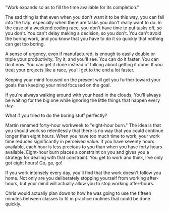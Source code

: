 
"Work expands so as to fill the time available for its completion."

The sad thing is that even when you don't want it to be this way, you can fall into the trap, especially when there are tasks you don't really want to do.
In the case of a weekend coding race, you don't have time to put tasks off, so you don't.
You can't delay making a decision, so you don't.
You can't avoid the boring work, and you know that you have to do it so quickly that nothing can get too boring.

A sense of urgency, even if manufactured, is enough to easily double or triple your productivity. Try it, and you'll see. You can do it faster. You can do it now. You can get it done instead of talking about getting it done. If you treat your projects like a race, you'll get to the end a lot faster.

Keeping your mind focused on the present will get you further toward your goals than keeping your mind focused on the goal.

If you're always walking around with your head in the clouds, You'll always be waiting for the big one while ignoring the little things that happen every day.

What if you tried to do the boring stuff perfectly?

Martin renamed forty-hour workweek to "eight-hour burn." The idea is that you should work so relentlessly that there is no way that you could continue longer than eight hours. When you have too much time to work, your work time reduces significantly in perceived value. If you have seventy hours available, each hour is less precious to you than when you have forty hours available. Eight-hour burn places a constraint on you and gives you a strategy for dealing with that constraint. You get to work and think, I've only got eight hours! Go, go, go!

If you work intensely every day, you'll find that the work doesn't follow you home. Not only are you deliberately stopping yourself from working after-hours, but your mind will actually allow you to stop working after-hours.

Chris would actually plan down to how he was going to use the fifteen minutes between classes to fit in practice routines that could be done quickly.

